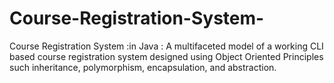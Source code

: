 # Course-Registration-System-
Course Registration System :in Java : A multifaceted model of a working CLI based course registration system designed using Object Oriented Principles such inheritance, polymorphism, encapsulation, and abstraction.
